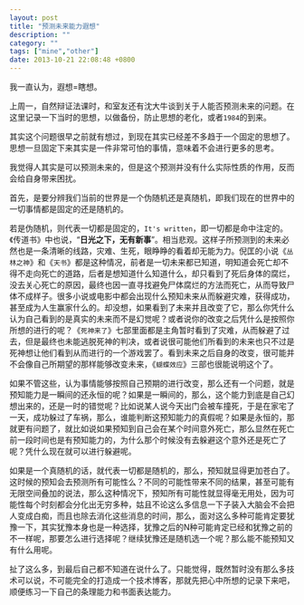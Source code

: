 ```yaml
---
layout: post
title: "预测未来能力遐想"
description: ""
category: ""
tags: ["mine","other"]
date: 2013-10-21 22:08:48 +0800
---
```


我一直认为，遐想=瞎想。

上周一，自然辩证法课时，和室友还有沈大牛谈到关于人能否预测未来的问题。在这里记录一下当时的思想，以做备份，防止思想的老化，或者`1984`的到来。

其实这个问题很早之前就有想过，到现在其实已经差不多趋于一个固定的思想了。思想一旦固定下来其实是一件非常可怕的事情，意味着不会进行更多的思考。

我觉得人其实是可以预测未来的，但是这个预测并没有什么实际性质的作用，反而会给自身带来困扰。

首先，是要分辨我们当前的世界是一个伪随机还是真随机，即我们现在的世界中的一切事情都是固定的还是随机的。

若是伪随机，则代表一切都是固定的，`It's written`，即一切都是命中注定的。《传道书》中也说，“**日光之下，无有新事**”。相当悲观。这样子所预测到的未来必然也是一条清晰的线路，灾难、生死，眼睁睁的看着却无能为力。倪匡的小说《`丛林之神`》和《`天书`》都是这种情况，前者是一切未来都已知道，明知道会死亡却不得不走向死亡的道路，后者是想知道什么知道什么，却只看到了死后身体的腐烂，没去关心死亡的原因，最终也因一直寻找避免尸体腐烂的方法而死亡，从而导致尸体不成样子。很多小说或电影中都会出现什么预知未来从而躲避灾难，获得成功，甚至成为人生赢家什么的。却没想，如果看到了未来并且改变了它，那么你凭什么认为自己看到的是真实的未来而不是幻觉呢？或者说你的改变之后凭什么是按照你所想的进行的呢？《`死神来了`》七部里面都是主角暂时看到了灾难，从而躲避了过去，但是最终也未能逃脱死神的判决，或者说很可能他们所看到的未来也只不过是死神想让他们看到从而进行的一个游戏罢了。看到未来之后自身的改变，很可能并不会像自己所期望的那样能够改变未来，《`蝴蝶效应`》三部也很能说明这个了。

如果不管这些，认为事情能够按照自己预期的进行改变，那么还有一个问题，就是预知能力是一瞬间的还永恒的呢？如果是一瞬间的，那么，这个能力到底是自己幻想出来的，还是一时的错觉呢？比如说某人说今天出门会被车撞死，于是在家宅了一天，成功躲过了车祸，那么，谁能判断这预知能力的真假呢？如果是永恒的，那就更有问题了，就比如说如果预知到自己会在某个时间意外死亡，那么显然在死亡前一段时间也是有预知能力的，为什么那个时候没有去躲避这个意外还是死亡了呢？凭什么现在就可以进行躲避呢。

如果是一个真随机的话，就代表一切都是随机的，那么，预知就显得更加苍白了。这时候的预知会去预测所有可能性么？不同的可能性带来不同的结果，甚至可能有无限空间叠加的说法，那么这种情况下，预知所有可能性就显得毫无用处，因为可能性每个时刻都会分化出无穷多种，姑且不论这么多信息一下子装入大脑会不会把人变成白痴，而且也除去消化这些消息的时间，那么，面对这么多种可能肯定要犹豫一下，其实犹豫本身也是一种选择，犹豫之后的N种可能肯定已经和犹豫之前的不一样呢，那要怎么进行选择呢？继续犹豫还是随机选一个呢？那么能不能预知又有什么用呢。

扯了这么多，到最后自己都不知道在说什么了。只能觉得，既然暂时没有那么多技术可以说，不可能完全的打造成一个技术博客，那就先把心中所想的记录下来吧，顺便练习一下自己的条理能力和书面表达能力。